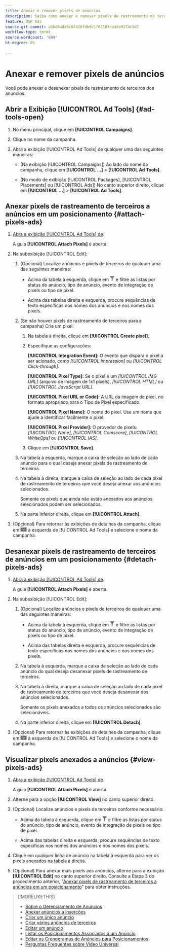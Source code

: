 ```yaml
---
title: Anexar e remover pixels de anúncios
description: Saiba como anexar e remover pixels de rastreamento de terceiros dos anúncios.
feature: DSP Ads
source-git-commit: a3bd04da6c6f428fdb6e1f05187ea3de0174c9d7
workflow-type: tm+mt
source-wordcount: '604'
ht-degree: 0%

---
```


# Anexar e remover pixels de anúncios

Você pode anexar e desanexar pixels de rastreamento de terceiros dos anúncios.

## Abrir a Exibição [!UICONTROL Ad Tools] {#ad-tools-open}

1. No menu principal, clique em **[!UICONTROL Campaigns]**.

1. Clique no nome da campanha.

1. Abra a exibição [!UICONTROL Ad Tools] de qualquer uma das seguintes maneiras:

   * (Na exibição [!UICONTROL Campaigns]) Ao lado do nome da campanha, clique em **[!UICONTROL ...]** > **[!UICONTROL Ad Tools].**

   * (No modo de exibição [!UICONTROL Packages], [!UICONTROL Placements] ou [!UICONTROL Ads]) No canto superior direito, clique em **[!UICONTROL ...]** > **[!UICONTROL Ad Tools]**.

## Anexar pixels de rastreamento de terceiros a anúncios em um posicionamento {#attach-pixels-ads}

1. [Abra a exibição [!UICONTROL Ad Tools] de &#x200B;](#ad-tools-open).

   A guia **[!UICONTROL Attach Pixels]** é aberta.

1. Na subexibição [!UICONTROL Edit]:

   1. (Opcional) Localize anúncios e pixels de terceiros de qualquer uma das seguintes maneiras:

      * Acima da tabela à esquerda, clique em ![Filtrar](/help/dsp/assets/filter.png) e filtre as listas por status do anúncio, tipo de anúncio, evento de integração de pixels ou tipo de pixel.

      * Acima das tabelas direita e esquerda, procure sequências de texto específicas nos nomes dos anúncios e nos nomes dos pixels.

   1. (Se não houver pixels de rastreamento de terceiros para a campanha) Crie um pixel:

      1. Na tabela à direita, clique em **[!UICONTROL Create pixel]**.

      1. Especifique as configurações:

         **[!UICONTROL Integration Event]:** O evento que dispara o pixel a ser acionado, como *[!UICONTROL Impression]* ou *[!UICONTROL Click-through]*.

         **[!UICONTROL Pixel Type]:** Se o pixel é um *[!UICONTROL IMG URL]* (arquivo de imagem de 1x1 pixels), *[!UICONTROL HTML]* ou *[!UICONTROL JavaScript URL]*.

         **[!UICONTROL Pixel URL or Code]:** A URL da imagem de pixel, no formato apropriado para o Tipo de Pixel especificado.

         **[!UICONTROL Pixel Name]:** O nome do pixel. Use um nome que ajude a identificar facilmente o pixel.

         **[!UICONTROL Pixel Provider]:** O provedor de pixels: *[!UICONTROL None]*, *[!UICONTROL Comscore]*, *[!UICONTROL WhiteOps]* ou *[!UICONTROL IAS]*.

      1. Clique em **[!UICONTROL Save]**.

   1. Na tabela à esquerda, marque a caixa de seleção ao lado de cada anúncio para o qual deseja anexar pixels de rastreamento de terceiros.

   1. Na tabela à direita, marque a caixa de seleção ao lado de cada pixel de rastreamento de terceiros que você deseja anexar aos anúncios selecionados.

      Somente os pixels que ainda não estão anexados aos anúncios selecionados podem ser selecionados.

   1. Na parte inferior direita, clique em **[!UICONTROL Attach]**.

1. (Opcional) Para retornar às exibições de detalhes da campanha, clique em ![Retornar à pasta](/help/dsp/assets/breadcrumb-return.png "Retornar à pasta") à esquerda de [!UICONTROL Ad Tools] e selecione o nome da campanha.

## Desanexar pixels de rastreamento de terceiros de anúncios em um posicionamento {#detach-pixels-ads}

1. [Abra a exibição [!UICONTROL Ad Tools] de &#x200B;](#ad-tools-open).

   A guia **[!UICONTROL Attach Pixels]** é aberta.

1. Na subexibição [!UICONTROL Edit]:

   1. (Opcional) Localize anúncios e pixels de terceiros de qualquer uma das seguintes maneiras:

      * Acima da tabela à esquerda, clique em ![Filtrar](/help/dsp/assets/filter.png) e filtre as listas por status do anúncio, tipo de anúncio, evento de integração de pixels ou tipo de pixel.

      * Acima das tabelas direita e esquerda, procure sequências de texto específicas nos nomes dos anúncios e nos nomes dos pixels.

   1. Na tabela à esquerda, marque a caixa de seleção ao lado de cada anúncio do qual deseja desanexar pixels de rastreamento de terceiros.

   1. Na tabela à direita, marque a caixa de seleção ao lado de cada pixel de rastreamento de terceiros que você deseja desanexar dos anúncios selecionados.

      Somente os pixels anexados a todos os anúncios selecionados são selecionáveis.

   1. Na parte inferior direita, clique em **[!UICONTROL Detach]**.

1. (Opcional) Para retornar às exibições de detalhes da campanha, clique em ![Retornar à pasta](/help/dsp/assets/breadcrumb-return.png "Retornar à pasta") à esquerda de [!UICONTROL Ad Tools] e selecione o nome da campanha.

## Visualizar pixels anexados a anúncios {#view-pixels-ads}

1. [Abra a exibição [!UICONTROL Ad Tools] de &#x200B;](#ad-tools-open).

   A guia **[!UICONTROL Attach Pixels]** é aberta.

1. Alterne para a opção **[!UICONTROL View]** no canto superior direito.

1. (Opcional) Localize anúncios e pixels de terceiros conforme necessário:

   * Acima da tabela à esquerda, clique em ![Filtrar](/help/dsp/assets/filter.png) e filtre as listas por status do anúncio, tipo de anúncio, evento de integração de pixels ou tipo de pixel.

   * Acima das tabelas direita e esquerda, procure sequências de texto específicas nos nomes dos anúncios e nos nomes dos pixels.

1. Clique em qualquer linha de anúncio na tabela à esquerda para ver os pixels anexados na tabela à direita.

1. (Opcional) Para anexar mais pixels aos anúncios, alterne para a exibição **[!UICONTROL Edit]** no canto superior direito. Consulte a Etapa 3 do procedimento anterior, &quot;[Anexar pixels de rastreamento de terceiros a anúncios em um posicionamento](#attach-pixels-ads)&quot; para obter instruções.

>[!MORELIKETHIS]
>
>* [Sobre o Gerenciamento de Anúncios](ad-about.md)
>* [Anexar anúncios a inserções](/help/dsp/campaign-management/ads/ad-attach-to-placement.md)
>* [Criar um único anúncio](ad-create.md)
>* [Criar vários anúncios de terceiros](ad-create-multiple.md)
>* [Editar um anúncio](ad-edit.md)
>* [Listar os Posicionamentos Associados a um Anúncio](ad-list-placements.md)
>* [Editar os Cronogramas de Anúncios para Posicionamentos](/help/dsp/campaign-management/placements/placement-edit-ad-schedule.md)
>* [Perguntas Frequentes sobre Vídeo Universal](/help/dsp/campaign-management/faq-universal-video.md)

